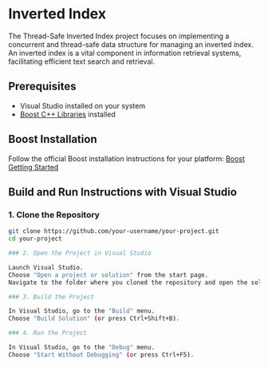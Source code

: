 # Inverted Index

The Thread-Safe Inverted Index project focuses on implementing a concurrent and thread-safe data structure for managing an inverted index. An inverted index is a vital component in information retrieval systems, facilitating efficient text search and retrieval.

## Prerequisites

- Visual Studio installed on your system
- [Boost C++ Libraries](https://www.boost.org/) installed

## Boost Installation

Follow the official Boost installation instructions for your platform: [Boost Getting Started](https://www.boost.org/doc/libs/1_77_0/more/getting_started/index.html)

## Build and Run Instructions with Visual Studio

### 1. Clone the Repository

```bash
git clone https://github.com/your-username/your-project.git
cd your-project

### 2. Open the Project in Visual Studio

Launch Visual Studio.
Choose "Open a project or solution" from the start page.
Navigate to the folder where you cloned the repository and open the solution file (.sln) for your project.

### 3. Build the Project

In Visual Studio, go to the "Build" menu.
Choose "Build Solution" (or press Ctrl+Shift+B).

### 4. Run the Project

In Visual Studio, go to the "Debug" menu.
Choose "Start Without Debugging" (or press Ctrl+F5).
